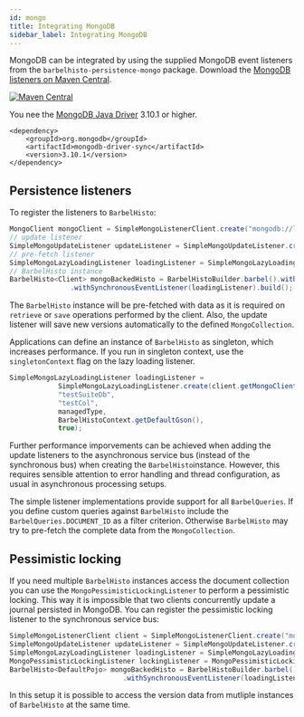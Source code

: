 ```yaml
---
id: mongo
title: Integrating MongoDB
sidebar_label: Integrating MongoDB
---
```


MongoDB can be integrated by using the supplied MongoDB event listeners from the `barbelhisto-persistence-mongo` package. Download the [MongoDB listeners on Maven Central](https://search.maven.org/search?q=a:barbelhisto-persistence-mongo).
 
[![Maven Central](https://img.shields.io/maven-central/v/org.projectbarbel/barbelhisto-persistence-mongo.svg)](https://search.maven.org/search?q=a:barbelhisto-persistence-mongo)

You nee the [MongoDB Java Driver](https://mongodb.github.io/mongo-java-driver/) 3.10.1 or higher.

```
<dependency>
    <groupId>org.mongodb</groupId>
    <artifactId>mongodb-driver-sync</artifactId>
    <version>3.10.1</version>
</dependency>
```

## Persistence listeners

To register the listeners to `BarbelHisto`:
 ```java
MongoClient mongoClient = SimpleMongoListenerClient.create("mongodb://localhost:12345").getMongoClient();
// update listener
SimpleMongoUpdateListener updateListener = SimpleMongoUpdateListener.create(mongoClient, "testDb", "testCol", Client.class, BarbelHistoContext.getDefaultGson());
// pre-fetch listener
SimpleMongoLazyLoadingListener loadingListener = SimpleMongoLazyLoadingListener.create(mongoClient, "testDb", "testCol", Client.class, BarbelHistoContext.getDefaultGson());
// BarbelHisto instance
BarbelHisto<Client> mongoBackedHisto = BarbelHistoBuilder.barbel().withSynchronousEventListener(updateListener)
                .withSynchronousEventListener(loadingListener).build();
 ```
The `BarbelHisto` instance will be pre-fetched with data as it is required on `retrieve` or `save` operations performed by the client. Also, the update listener will save new versions automatically to the defined `MongoCollection`.

Applications can define an instance of `BarbelHisto` as singleton, which increases performance. If you run in singleton context, use the `singletonContext` flag on the lazy loading listener.

```java
SimpleMongoLazyLoadingListener loadingListener = 
            SimpleMongoLazyLoadingListener.create(client.getMongoClient(), 
            "testSuiteDb", 
            "testCol", 
            managedType,
            BarbelHistoContext.getDefaultGson(), 
            true);
```
Further performance imporvements can be achieved when adding the update listeners to the asynchronous service bus (instead of the synchronous bus) when creating the `BarbelHisto`instance. However, this requires sensible attention to error handling and thread configuration, as usual in asynchronous processing setups.

The simple listener implementations provide support for all `BarbelQueries`. If you define custom queries against `BarbelHisto` include the `BarbelQueries.DOCUMENT_ID` as a filter criterion. Otherwise `BarbelHisto` may try to pre-fetch the complete data from the `MongoCollection`.

## Pessimistic locking
If you need multiple `BarbelHisto` instances access the document collection you can use the `MongoPessimisticLockingListener` to perform a pessimistic locking. This way it is impossible that two clients concurrently update a journal persisted in MongoDB. You can register the pessimistic locking listener to the synchronous service bus:
```java
SimpleMongoListenerClient client = SimpleMongoListenerClient.create("mongodb://localhost:12345");
SimpleMongoUpdateListener updateListener = SimpleMongoUpdateListener.create(client.getMongoClient(), "testDb", "testCol", managedType, BarbelHistoContext.getDefaultGson());
SimpleMongoLazyLoadingListener loadingListener = SimpleMongoLazyLoadingListener.create(client.getMongoClient(), "testDb", "testCol", managedType, BarbelHistoContext.getDefaultGson());
MongoPessimisticLockingListener lockingListener = MongoPessimisticLockingListener.create(client.getMongoClient(), "lockDb", "docLocks");
BarbelHisto<DefaultPojo> mongoBackedHisto = BarbelHistoBuilder.barbel().withSynchronousEventListener(updateListener)
                            .withSynchronousEventListener(loadingListener).withSynchronousEventListener(lockingListener);
```
In this setup it is possible to access the version data from mutliple instances of `BarbelHisto` at the same time.

